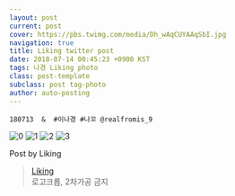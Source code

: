 ```yaml
---
layout: post
current: post
cover: https://pbs.twimg.com/media/Dh_wAqCUYAAqSbI.jpg
navigation: true
title: Liking twitter post
date: 2018-07-14 00:45:23 +0900 KST
tags: 나경 Liking photo
class: post-template
subclass: post tag-photo
author: auto-posting
---
```


```  
180713  &  #이나경 #나꼬 @realfromis_9  

```

![0](https://pbs.twimg.com/media/Dh_vB5_VQAACAnZ.jpg)
![1](https://pbs.twimg.com/media/Dh_vCwIUcAAE8_y.jpg)
![2](https://pbs.twimg.com/media/Dh_v_uWUwAAU7LC.jpg)
![3](https://pbs.twimg.com/media/Dh_wAqCUYAAqSbI.jpg)


Post by Liking

> [Liking](https://twitter.com/liking61)  
  로고크롭, 2차가공 금지